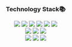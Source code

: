 


<div align='center'>
  
### Technology Stack📚
  
<div align='center'>
  <span><img src="https://img.shields.io/badge/HTML5-E34F26?style=flat-square&logo=HTML5&logoColor=white"/><span>
  <img src="https://img.shields.io/badge/CSS3-1572B6?style=flat-square&logo=CSS3&logoColor=white"/>
  <img src="https://img.shields.io/badge/JavaScript-F7DF1E?style=flat-square&logo=JavaScript&logoColor=white"/>
  <img src="https://img.shields.io/badge/react-61DAFB?style=flat-square&logo=react&logoColor=white"/>
  <img src="https://img.shields.io/badge/Bootstrap-7952B3?style=flat-square&logo=Bootstrap&logoColor=white"/>
  <img src="https://img.shields.io/badge/jQuery-0769AD?style=flat-square&logo=jQuery&logoColor=white"/>
<br>
   <img src="https://img.shields.io/badge/Python-3776AB?style=flat-square&logo=Python&logoColor=white"/>
   <img src="https://img.shields.io/badge/Java-007396?style=flat-square&logo=Java&logoColor=white"/>
   <img src="https://img.shields.io/badge/Spring-6DB33F?style=flat-square&logo=Spring&logoColor=white"/>
    <br />
   <img src="https://img.shields.io/badge/Oracle-F80000?style=flat-square&logo=Oracle&logoColor=white"/>
   <img src="https://img.shields.io/badge/Apache%20Tomcat-F8DC75?style=flat-square&logo=Apache%20Tomcat&logoColor=black"/>
   <img src="https://img.shields.io/badge/Raspberry Pi-A22846?style=flat-square&logo=Raspberry%20Pi&logoColor=black"/>
    

</div>
    </div>
